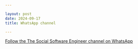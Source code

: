 ```yaml
---

layout: post
date: 2024-09-17
title: WhatsApp channel‎

---
```


[Follow the The Social Software Engineer channel on WhatsApp](https://whatsapp.com/channel/0029Vao1eXdId7nQJZY4gB3Q)